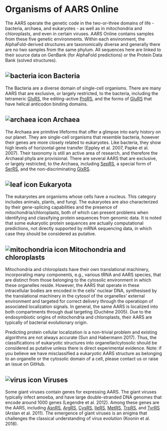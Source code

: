 

# Organisms of AARS Online

The AARS operate the genetic code in the two-or-three domains of life - bacteria, archaea, and eukaryotes - as well as in mitochondria and chloroplasts, and even in certain viruses.
AARS Online contains samples from these five genetic environments. Within each environment, the AlphaFold-derived structures are taxonomically diverse and generally there are no two samples from the same phylum.
All sequences here are linked to their source data on GenBank (for AlphaFold predictions) or the Protein Data Bank (solved structures).



## <img class="imgIcon" src="/fig/Bacteria.png" alt="bacteria icon" />  Bacteria  

The Bacteria are a diverse domain of single-cell organisms. 
There are many AARS that are exclusive, or largely restricted, to the bacteria, 
including the tetrameric [GlyRS](/class2/gly2), the editing-active [ProRS](/class2/pro2), and the forms of [GluRS](/class1/glu1) that have helical anticodon binding domains.





## <img class="imgIcon" src="/fig/Archaea.png" alt="archaea icon" /> Archaea  

The Archaea are primitive lifeforms that offer a glimpse into early history on our planet.
They are single-cell organisms that resemble bacteria, however their genes are more closely related to eukaryotes.
Like bacteria, they show high levels of horizontal gene transfer (Eppley et al. 2007, Papke et al. 2007).
Their taxonomy is still an active area of research, and therefore the Archaeal phyla are provisional.
There are several AARS that are exclusive, or largely restricted, to the Archaea, including [SepRS](/class2/sep), a special form of [SerRS](/class2/ser2), and the non-discriminating [GlxRS](/class1/glu2).


## <img class="imgIcon" src="/fig/Eukaryota.png" alt="leaf icon" /> Eukaryota 

The eukaryotes are organisms whose cells have a nucleus. This category includes animals, plants, and fungi.
The eukaryotes are also characterized by their gene-splicing capabilities and the presence of mitochondria/chloroplasts, both of which can present problems when identifying and classifying protein sequences from genomic data. 
It is noted that some eukaryotic protein sequences are actually computational predictions, not directly supported by mRNA sequencing data, in which case they should be considered as putative.


## <img class="imgIcon" src="/fig/Mitochondrial.png" alt="mitochondria icon" /> Mitochondria and chloroplasts 

Mitochondria and chloroplasts have their own translational machinery, incorporating many components, e.g., various tRNA and AARS species, that are  distinct from those belonging to the cytosolic environment in which these organelles reside. 
However, the AARS that operate in these intracellular bodies are encoded in the cells' nuclear DNA, synthesised by the translational machinery in the cytosol of the organelles' external environment and targeted for correct delivery through the operatiopn of associated localization signals.
In general, the same AARS is localized into both compartments through dual targeting (Duchêne 2005).
Due to the endosymbiotic origins of mitochondria and chloroplasts, their AARS are typically of bacterial evolutionary origin. 


Predicting protein cellular localization is a non-trivial problem and existing algorithms are not always accurate (Sun and Habermann 2017). 
Thus, the classifications of eukaryotic structures into organellar/cytosolic should be considered as putative unless there is direct experimental evidence. 
Note: if you believe we have misclassified a eukaryotic AARS structure as belonging to an organelle or the cytosolic domain of a cell, please contact us or raise an issue on GitHub.




## <img class="imgIcon" src="/fig/Viruses.png" alt="virus icon" />  Viruses 

Some giant viruses contain genes for expressing AARS.
The giant viruses typically infect amoeba, and have large double-stranded DNA genomes that encode around 1000 genes (Legendre et al. 2012).
Among these genes are the AARS, including  [AsnRS](/class2/asn), [ArgRS](/class1/arg), [CysRS](/class1/cys), [IleRS](/class1/ile), [MetRS](/class1/met),  [TrpRS](/class1/trp), and [TyrRS](/class1/tyr) (Arslan et al. 2011).
The emergence of giant viruses is an enigma that challenges the classical understanding of virus evolution (Koonin et al. 2018).  


